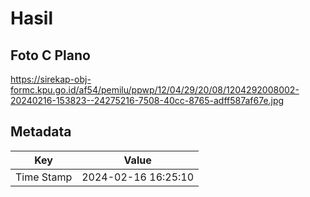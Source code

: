 # Hasil

## Foto C Plano

https://sirekap-obj-formc.kpu.go.id/af54/pemilu/ppwp/12/04/29/20/08/1204292008002-20240216-153823--24275216-7508-40cc-8765-adff587af67e.jpg


## Metadata

| Key        | Value               |
| ---------- | ------------------- |
| Time Stamp | 2024-02-16 16:25:10 |



